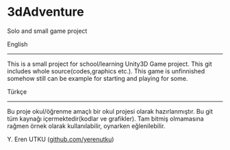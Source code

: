 3dAdventure
===========

Solo and small game project

English <br><hr>
This is a small project for school/learning Unity3D Game project. This git includes whole source(codes,graphics etc.). This game is
unfinnished somehow still can be example for starting and playing for some.



Türkçe <br><hr>
Bu proje okul/öğrenme amaçlı bir okul projesi olarak hazırlanmıştır. Bu git tüm kaynağı içermektedir(kodlar ve grafikler). Tam bitmiş
olmamasına rağmen örnek olarak kullanılabilir, oynarken eğlenilebilir.<br>


Y. Eren UTKU (<a href="www.github.com/yerenutku">github.com/yerenutku</a>)<br>
